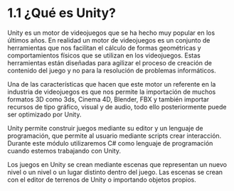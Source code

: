 # 1.1 ¿Qué es Unity?

Unity es un motor de videojuegos que se ha hecho muy popular en los últimos años. En realidad un motor de videojuegos es un conjunto de herramientas que nos facilitan el cálculo de formas geométricas y comportamientos físicos que se utilizan en los videojuegos. Estas herramientas están diseñadas para agilizar el proceso de creación de contenido del juego y no para la resolución de problemas informáticos.

Una de las características que hacen que este motor un referente en la industria de videojuegos es que nos permite la importación de muchos formatos 3D como 3ds, Cinema 4D, Blender, FBX y también importar recursos de tipo gráfico, visual y de audio, todo ello posteriormente puede ser optimizado por Unity.

Unity permite construir juegos mediante su editor y un lenguaje de programación, que permite al usuario mediante scripts crear interacción. Durante este módulo utilizaremos C# como lenguaje de programación cuando estemos trabajando con Unity.

Los juegos en Unity se crean mediante escenas que representan un nuevo nivel o un nivel o un lugar distinto dentro del juego. Las escenas se crean con el editor de terrenos de Unity o importando objetos propios.
 